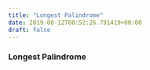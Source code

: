 ```yaml
---
title: "Longest Palindrome"
date: 2019-08-12T08:52:26.791419+00:00
draft: false
---
```


### Longest Palindrome
